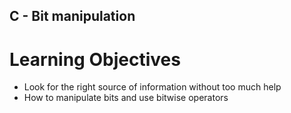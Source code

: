 ## C - Bit manipulation
# Learning Objectives
* Look for the right source of information without too much help
* How to manipulate bits and use bitwise operators
